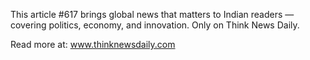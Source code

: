 This article #617 brings global news that matters to Indian readers — covering politics, economy, and innovation. Only on Think News Daily.

Read more at: www.thinknewsdaily.com